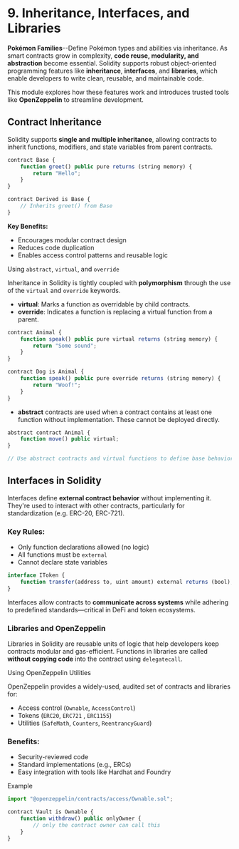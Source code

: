 # 9. Inheritance, Interfaces, and Libraries
**Pokémon Families**--Define Pokémon types and abilities via inheritance.
As smart contracts grow in complexity, **code reuse, modularity, and abstraction** become essential. Solidity supports robust object-oriented programming features like **inheritance**, **interfaces**, and **libraries**, which enable developers to write clean, reusable, and maintainable code.

This module explores how these features work and introduces trusted tools like **OpenZeppelin** to streamline development.


## Contract Inheritance
Solidity supports **single and multiple inheritance**, allowing contracts to inherit functions, modifiers, and state variables from parent contracts.

```jsx
contract Base {
    function greet() public pure returns (string memory) {
        return "Hello";
    }
}

contract Derived is Base {
    // Inherits greet() from Base
}

```

**Key Benefits:**

-   Encourages modular contract design
-   Reduces code duplication
-   Enables access control patterns and reusable logic

Using `abstract`, `virtual`, and `override`

Inheritance in Solidity is tightly coupled with **polymorphism** through the use of the `virtual` and `override` keywords.

-   **virtual**: Marks a function as overridable by child contracts.
-   **override**: Indicates a function is replacing a virtual function from a parent.

```jsx
contract Animal {
    function speak() public pure virtual returns (string memory) {
        return "Some sound";
    }
}

contract Dog is Animal {
    function speak() public pure override returns (string memory) {
        return "Woof!";
    }
}

```

-   **abstract** contracts are used when a contract contains at least one function without implementation. These cannot be deployed directly.

```jsx
abstract contract Animal {
    function move() public virtual;
}

// Use abstract contracts and virtual functions to define base behavior, then implement it in child contracts for clarity and flexibility.


```

## Interfaces in Solidity

Interfaces define **external contract behavior** without implementing it. They're used to interact with other contracts, particularly for standardization (e.g. ERC-20, ERC-721).

### Key Rules:

-   Only function declarations allowed (no logic)
-   All functions must be `external`
-   Cannot declare state variables

```jsx
interface IToken {
    function transfer(address to, uint amount) external returns (bool);
}

```

Interfaces allow contracts to **communicate across systems** while adhering to predefined standards—critical in DeFi and token ecosystems.

### Libraries and OpenZeppelin

Libraries in Solidity are reusable units of logic that help developers keep contracts modular and gas-efficient. Functions in libraries are called **without copying code** into the contract using `delegatecall`.

Using OpenZeppelin Utilities

OpenZeppelin provides a widely-used, audited set of contracts and libraries for:

-   Access control (`Ownable`, `AccessControl`)
-   Tokens (`ERC20`, `ERC721` , `ERC1155`)
-   Utilities (`SafeMath`, `Counters`, `ReentrancyGuard`)

### Benefits:

-   Security-reviewed code
-   Standard implementations (e.g., ERCs)
-   Easy integration with tools like Hardhat and Foundry

Example

```jsx
import "@openzeppelin/contracts/access/Ownable.sol";

contract Vault is Ownable {
    function withdraw() public onlyOwner {
        // only the contract owner can call this
    }
}
```